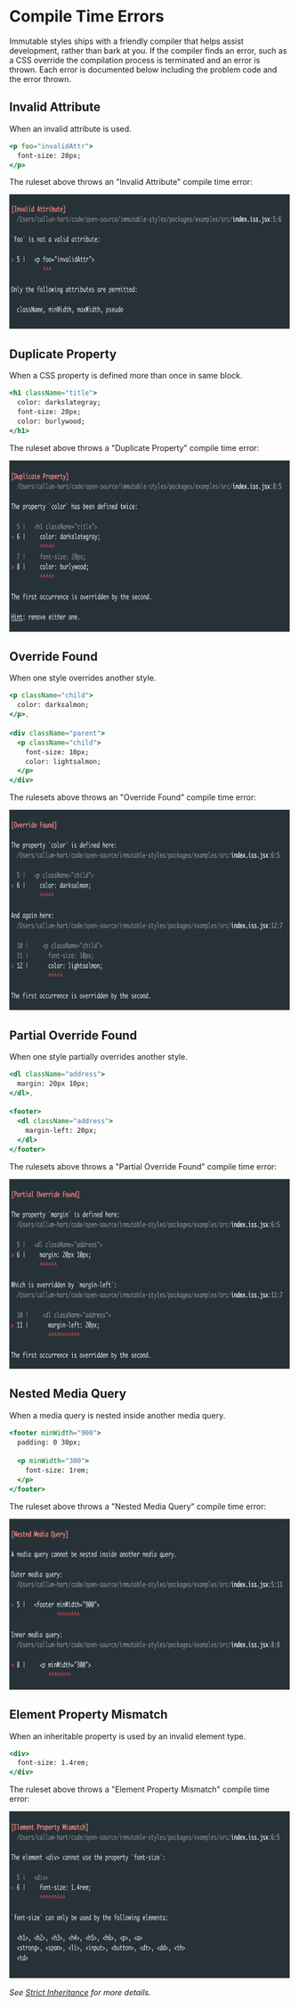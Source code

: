 # Compile Time Errors

Immutable styles ships with a friendly compiler that helps assist development, rather than bark at you. If the compiler finds an error, such as a CSS override the compilation process is terminated and an error is thrown. Each error is documented below including the problem code and the error thrown.

## Invalid Attribute

When an invalid attribute is used.

```jsx
<p foo="invalidAttr">
  font-size: 20px;
</p>
```

The ruleset above throws an "Invalid Attribute" compile time error:

<p align="center">
  <img src="../docs/_images/UnknownAttribute.png"
    width="780px"
    height="241px"
  />
</p>

## Duplicate Property

When a CSS property is defined more than once in same block.

```jsx
<h1 className="title">
  color: darkslategray;
  font-size: 20px;
  color: burlywood;
</h1>
```

The ruleset above throws a "Duplicate Property" compile time error:

<p align="center">
  <img src="../docs/_images/DuplicateCSSProperty.png"
    width="780px"
    height="307px"
  />
</p>

## Override Found

When one style overrides another style.

```jsx
<p className="child">
  color: darksalmon;
</p>,

<div className="parent">
  <p className="child">
    font-size: 10px;
    color: lightsalmon;
  </p>
</div>
```

The rulesets above throws an "Override Found" compile time error:

<p align="center">
  <img src="../docs/_images/ExactOverrideFound.png"
    width="785px"
    height="359px"
  />
</p>

## Partial Override Found

When one style partially overrides another style.

```jsx
<dl className="address">
  margin: 20px 10px;
</dl>,

<footer>
  <dl className="address">
    margin-left: 20px;
  </dl>
</footer>
```

The rulesets above throws a "Partial Override Found" compile time error:

<p align="center">
  <img src="../docs/_images/PartialOverrideFound.png"
    width="785px"
    height="340px"
  />
</p>

## Nested Media Query

When a media query is nested inside another media query.

```jsx
<footer minWidth="900">
  padding: 0 30px;

  <p minWidth="300">
    font-size: 1rem;
  </p>
</footer>
```

The ruleset above throws a "Nested Media Query" compile time error:

<p align="center">
  <img src="../docs/_images/NestedMediaQuery.png"
    width="785px"
    height="306px"
  />
</p>

## Element Property Mismatch

When an inheritable property is used by an invalid element type.

```jsx
<div>
  font-size: 1.4rem;
</div>
```

The ruleset above throws a "Element Property Mismatch" compile time error:

<p align="center">
  <img src="../docs/_images/ElementPropertyMismatch.png"
    width="785px"
    height="299px"
  />
</p>

*See [Strict Inheritance](advancedConcepts/strictInheritance.md) for more details.*